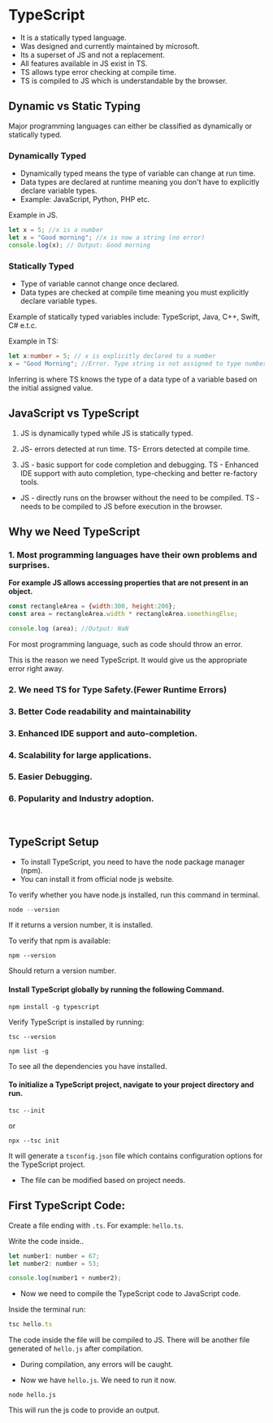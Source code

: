 # TypeScript

- It is a statically typed language.
- Was designed and currently maintained by microsoft.
- Its a superset of JS and not a replacement.
- All features available in JS exist in TS. 
- TS allows type error checking at compile time.
- TS is compiled to JS which is understandable by the browser.

## Dynamic vs Static Typing

Major programming languages can either be classified as dynamically or statically typed. 
### Dynamically Typed

- Dynamically typed means the type of variable can change at run time.
- Data types are declared at runtime meaning you don't have to explicitly declare variable types. 
 - Example: JavaScript, Python, PHP etc.

 Example in JS.

 ```js
 let x = 5; //x is a number
 let x = "Good morning"; //x is now a string (no error)
 console.log(x); // Output: Good morning
 ```

### Statically Typed

- Type of variable cannot change once declared.
- Data types are checked at compile time meaning you must explicitly declare variable types.

Example of statically typed variables include: TypeScript, Java, C++, Swift, C# e.t.c.

Example in TS:

```ts
let x:number = 5; // x is explicitly declared to a number
x = "Good Morning"; //Error. Type string is not assigned to type number.
```

Inferring is where TS knows the type of a data type of a variable based on the initial assigned value.


## JavaScript vs TypeScript

1. JS is dynamically typed while JS is statically typed.

2. JS- errors detected at run time. TS- Errors detected at compile time. 

3. JS - basic support for code completion and debugging. TS - Enhanced IDE support with auto completion, type-checking and better re-factory tools.

- JS - directly runs on the browser without the need to be compiled. TS - needs to be compiled to JS before execution in the browser.

## Why we Need TypeScript

### 1. Most programming languages have their own problems and surprises. 

<b>For example JS allows accessing properties that are not present in an object.</b>

```js
const rectangleArea = {width:300, height:200};
const area = rectangleArea.width * rectangleArea.somethingElse; 

console.log (area); //Output: NaN
```

For most programming language, such as code should throw an error. 

This is the reason we need TypeScript. It would give us the appropriate error right away.

### 2. We need TS for Type Safety.(Fewer Runtime Errors)

### 3. Better Code readability and maintainability

### 3. Enhanced IDE support and auto-completion.

### 4. Scalability for large applications.

### 5. Easier Debugging.

### 6. Popularity and Industry adoption.

<br />


## TypeScript Setup

- To install TypeScript, you need to have the node package manager (npm).
- You can install it from official node js website.

To verify whether you have node.js installed, run this command in terminal.

```js
node --version
```
If it returns a version number, it is installed.

To verify that npm is available:

```
npm --version
```

Should return a version number.

#### Install TypeScript globally by running the following Command. 

```npm
npm install -g typescript
```

Verify TypeScript is installed by running:

```
tsc --version
```

```
npm list -g
```
To see all the dependencies you have installed.


#### To initialize a TypeScript project, navigate to your project directory and run.

```
tsc --init
```
or

```
npx --tsc init
```

It will generate a `tsconfig.json` file which contains configuration options for the TypeScript project.

- The file can be modified based on project needs.


## First TypeScript Code:
Create a file ending with `.ts`. For example: `hello.ts`.

Write the code inside..

```js
let number1: number = 67;
let number2: number = 53;

console.log(number1 + number2);
```

- Now we need to compile the TypeScript code to JavaScript code.

Inside the terminal run:

```js
tsc hello.ts
```

The code inside the file will be compiled to JS.
There will be another file generated of `hello.js` after compilation.

- During compilation, any errors will be caught.

- Now we have `hello.js`. We need to run it now.

```
node hello.js
```
This will run the js code to provide an output.
